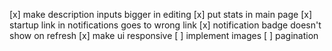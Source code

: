 [x] make description inputs bigger in editing
[x] put stats in main page
[x] startup link in notifications goes to wrong link
[x] notification badge doesn't show on refresh
[x] make ui responsive
[ ] implement images
[ ] pagination
